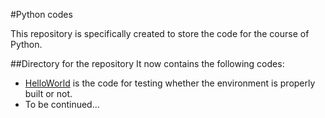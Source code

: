 
#Python codes

This repository is specifically created to store the code for the course of Python.

##Directory for the repository
It now contains the following codes:

- [HelloWorld](/HelloWorld.py/) is the code for testing whether the environment is properly built or not. 
- To be continued...
